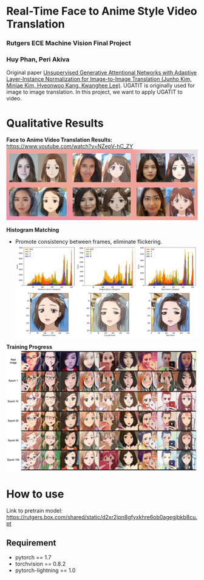 # Real-Time Face to Anime Style Video Translation
### Rutgers ECE Machine Vision Final Project
### Huy Phan, Peri Akiva

Original paper [Unsupervised Generative Attentional Networks with Adaptive Layer-Instance Normalization for Image-to-Image Translation (Junho Kim, Minjae Kim, Hyeonwoo Kang, Kwanghee Lee)](https://github.com/taki0112/UGATIT). UGATIT is originally used for image to image translation. In this project, we want to apply UGATIT to video.

# Qualitative Results
**Face to Anime Video Translation Results:** https://www.youtube.com/watch?v=NZepV-hC_ZY
[![Video Translation Results](media/results.jpg)](https://www.youtube.com/watch?v=NZepV-hC_ZY)

**Histogram Matching**
- Promote consistency between frames, eliminate flickering.
![Histogram Matching](media/histogram.jpg)

**Training Progress**
![Training Progress](media/progress.jpg)



# How to use
Link to pretrain model: https://rutgers.box.com/shared/static/d2xr2jpn8gfyxkhre6ob0agegjbkb8cu.pt

## Requirement
- pytorch == 1.7
- torchvision == 0.8.2
- pytorch-lightning == 1.0
